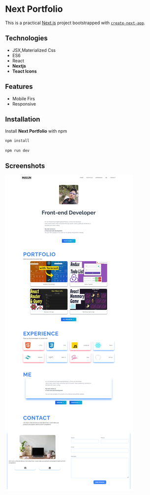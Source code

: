 # Next Portfolio

This is a practical [Next.js](https://nextjs.org/) project bootstrapped with [`create-next-app`](https://github.com/vercel/next.js/tree/canary/packages/create-next-app).

## Technologies

- JSX,Materialized Css
- ES6
- React
- **Nextjs**
- **Teact Icons**

## Features

- Mobile Firs
- Responsive

## Installation

Install **Next Portfolio** with npm

```shell
npm install

npm run dev
```

## Screenshots

![Cover](./public/cover.png)
